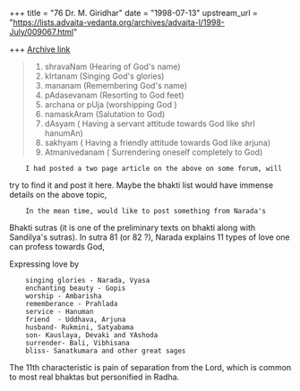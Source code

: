 +++
title = "76 Dr. M. Giridhar"
date = "1998-07-13"
upstream_url = "https://lists.advaita-vedanta.org/archives/advaita-l/1998-July/009067.html"

+++
[Archive link](https://lists.advaita-vedanta.org/archives/advaita-l/1998-July/009067.html)

>1) shravaNam (Hearing of God's name)
>2) kIrtanam (Singing God's glories)
>3) mananam (Remembering God's name)
>4) pAdasevanam (Resorting to God feet)
>5) archana or pUja (worshipping God )
>6) namaskAram (Salutation to God)
>7) dAsyam ( Having a servant attitude towards God like shrI hanumAn)
>8) sakhyam ( Having a friendly attitude towards God like arjuna)
>9) Atmanivedanam ( Surrendering oneself completely to God)

        I had posted a two page article on the above on some forum, will
try to find it and post it here. Maybe the bhakti list would have
immense details on the above topic,

        In the mean time, would like to post something from Narada's
Bhakti sutras (it is one of the preliminary texts on bhakti along with
Sandilya's sutras). In sutra 81 (or 82 ?), Narada explains 11 types of
love one can profess towards God,

Expressing love by

        singing glories - Narada, Vyasa
        enchanting beauty - Gopis
        worship - Ambarisha
        rememberance - Prahlada
        service - Hanuman
        friend  - Uddhava, Arjuna
        husband- Rukmini, Satyabama
        son- Kauslaya, Devaki and YAshoda
        surrender- Bali, Vibhisana
        bliss- Sanatkumara and other great sages

The 11th characteristic is pain of separation from the Lord, which is
common to most real bhaktas but personified in Radha.



